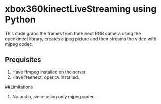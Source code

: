 # xbox360kinectLiveStreaming using Python

This code grabs the frames from the kinect RGB camera using the openkinect library, creates a jpeg picture and then streams the video with mjpeg codec.

## Prequisites
1. Have ffmpeg installed on the server.
2. Have freenect, opencv installed.

##Limitations
1. No audio, since using only mjpeg codec.
